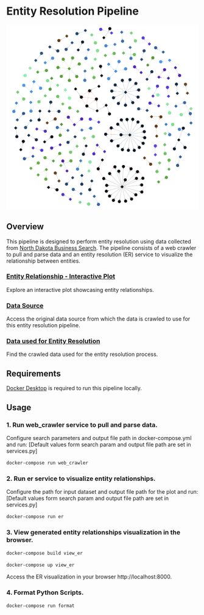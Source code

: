 # Entity Resolution Pipeline

<p align="center">
  <img src="docs/plot.png">
</p>

## Overview

This pipeline is designed to perform entity resolution using data collected from [North Dakota Business Search](https://firststop.sos.nd.gov/search/business).
The pipeline consists of a web crawler to pull and parse data and an entity resolution (ER) service to visualize the relationship between entities.

### [Entity Relationship - Interactive Plot](https://raphelemmanuvel.github.io/entity-resolution-pipeline/)
Explore an interactive plot showcasing entity relationships.

### [Data Source](https://firststop.sos.nd.gov/search/business)
Access the original data source from which the data is crawled to use for this entity resolution pipeline.

### [Data used for Entity Resolution](https://github.com/raphelemmanuvel/entity-resolution-pipeline/blob/main/tmp/data/latest/active_companies_X.csv)
Find the crawled data used for the entity resolution process.

## Requirements

[Docker Desktop](https://www.docker.com/products/docker-desktop) is required to run this pipeline locally.


## Usage

### 1. Run web_crawler service to pull and parse data.

Configure search parameters and output file path in docker-compose.yml and run:
[Default values form search param and output file path are set in services.py]

```sh
docker-compose run web_crawler
```

### 2. Run er service to visualize entity relationships.

Configure the path for input dataset and output file path for the plot and run:
[Default values form search param and output file path are set in services.py]


```sh
docker-compose run er
```


### 3. View generated entity relationships visualization in the browser.

```sh
docker-compose build view_er
```

```sh
docker-compose up view_er
```

Access the ER visualization in your browser http://localhost:8000.


### 4. Format Python Scripts.

```sh
docker-compose run format
```
